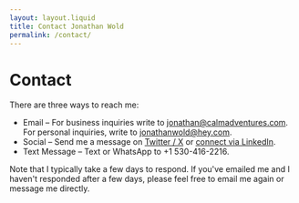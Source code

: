 ```yaml
---
layout: layout.liquid
title: Contact Jonathan Wold
permalink: /contact/
---
```


# Contact

There are three ways to reach me:

* Email – For business inquiries write to <a href="mailto:jonathan@calmadventures.com">jonathan@calmadventures.com</a>. For personal inquiries, write to <a href="mailto:jonathanwold@hey.com">jonathanwold@hey.com</a>.
* Social – Send me a message on <a href="https://x.com/sirjonathan">Twitter / X</a> or <a href="https://www.linkedin.com/in/jonathanwold/">connect via LinkedIn</a>.
* Text Message – Text or WhatsApp to +1 530-416-2216.

Note that I typically take a few days to respond. If you've emailed me and I haven't responded after a few days, please feel free to email me again or message me directly.
